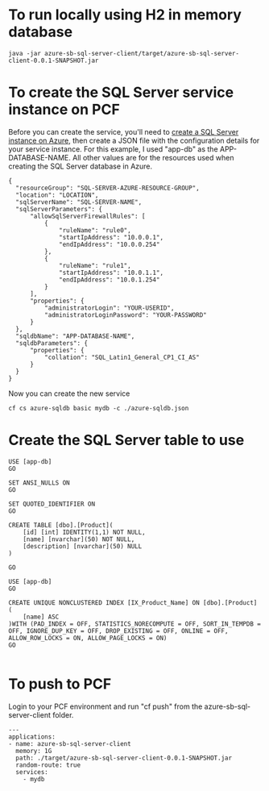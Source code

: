 # To run locally using H2 in memory database
```
java -jar azure-sb-sql-server-client/target/azure-sb-sql-server-client-0.0.1-SNAPSHOT.jar
```

# To create the SQL Server service instance on PCF
Before you can create the service, you'll need to [create a SQL Server instance on Azure](https://docs.microsoft.com/en-us/azure/sql-database/sql-database-get-started), then
create a JSON file with the configuration details for your service instance.
For this example, I used "app-db" as the APP-DATABASE-NAME.  All other values are for the resources
used when creating the SQL Server database in Azure.

```
{
  "resourceGroup": "SQL-SERVER-AZURE-RESOURCE-GROUP",
  "location": "LOCATION",
  "sqlServerName": "SQL-SERVER-NAME",
  "sqlServerParameters": {
      "allowSqlServerFirewallRules": [
          {
              "ruleName": "rule0",
              "startIpAddress": "10.0.0.1",
              "endIpAddress": "10.0.0.254"
          },
          {
              "ruleName": "rule1",
              "startIpAddress": "10.0.1.1",
              "endIpAddress": "10.0.1.254"
          }
      ],
      "properties": {
          "administratorLogin": "YOUR-USERID",
          "administratorLoginPassword": "YOUR-PASSWORD"
      }
  },
  "sqldbName": "APP-DATABASE-NAME",
  "sqldbParameters": {
      "properties": {
          "collation": "SQL_Latin1_General_CP1_CI_AS"
      }
  }
}
```

Now you can create the new service

```
cf cs azure-sqldb basic mydb -c ./azure-sqldb.json
```

# Create the SQL Server table to use
```
USE [app-db]
GO

SET ANSI_NULLS ON
GO

SET QUOTED_IDENTIFIER ON
GO

CREATE TABLE [dbo].[Product](
	[id] [int] IDENTITY(1,1) NOT NULL,
	[name] [nvarchar](50) NOT NULL,
	[description] [nvarchar](50) NULL
)

GO

USE [app-db]
GO

CREATE UNIQUE NONCLUSTERED INDEX [IX_Product_Name] ON [dbo].[Product]
(
	[name] ASC
)WITH (PAD_INDEX = OFF, STATISTICS_NORECOMPUTE = OFF, SORT_IN_TEMPDB = OFF, IGNORE_DUP_KEY = OFF, DROP_EXISTING = OFF, ONLINE = OFF, ALLOW_ROW_LOCKS = ON, ALLOW_PAGE_LOCKS = ON)
GO


```




# To push to PCF
Login to your PCF environment and run "cf push" from the azure-sb-sql-server-client folder.

```
---
applications:
- name: azure-sb-sql-server-client
  memory: 1G
  path: ./target/azure-sb-sql-server-client-0.0.1-SNAPSHOT.jar
  random-route: true
  services:
    - mydb
```
